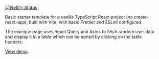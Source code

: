 [![Netlify Status](https://api.netlify.com/api/v1/badges/08c7473e-92eb-44cc-8374-3e6a017c9e08/deploy-status)](https://app.netlify.com/sites/neon-taffy-aeb934/deploys)

Basic starter template for a vanilla TypeScript React project (no create-react-app), built with Vite, with basic Prettier and ESLint configured.

The example page uses React Query and Axios to fetch random user data and display it in a table which can be sorted by clicking on the table headers.

[View demo](https://neon-taffy-aeb934.netlify.app/).